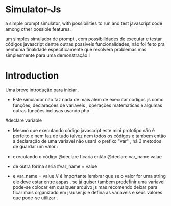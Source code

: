 # Simulator-Js
 a simple prompt simulator, with possibilities to run and test javascript code among other possible features.
 
 um simples simulador de prompt , com possibilidades de executar e testar códigos javascript dentre outras possiveis funcionalidades,
 não foi feito pra nenhuma finalidade especificamente que resolverá problemas mas simplesmente para uma demonstração !

# Introduction
Uma breve introdução para iniciar .

- Este simulador não faz nada de mais alem de executar códigos js como funções, declarações de variaveis , operações matematicas e algumas outras funções inclusas usando php .

#declare variable 

- Mesmo que executando código javascript este mini prototipo não é perfeito e nem faz de tudo talvez nem todos os códigos e tambem então a declaração de uma variavel não usará o prefixo "var" , há 3 metodos de guardar um valor :

- executando o código @declare ficaria então @declare var_name value
- de outra forma seria #var_name = value 
- e var_name = value // é importante lembrar que se o valor for uma string ele deve estar entre aspas .
se já quiser tambem predefinir uma variavel pode-se colocar em qualquer arquivo js mas recomendo deixar para ficar mais organizado em js/user.js e defina as variaveis e seus valores que pode-se utilizar .




